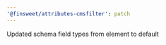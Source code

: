 ```yaml
---
'@finsweet/attributes-cmsfilter': patch
---
```


Updated schema field types from element to default
